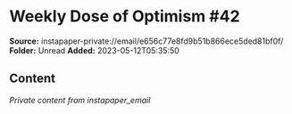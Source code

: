 # Weekly Dose of Optimism #42

**Source:** instapaper-private://email/e656c77e8fd9b51b866ece5ded81bf0f/
**Folder:** Unread
**Added:** 2023-05-12T05:35:50




## Content
*Private content from instapaper_email*
